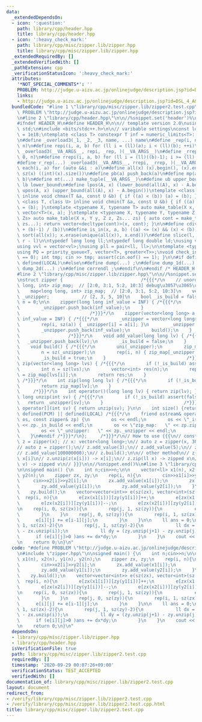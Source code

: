 ```yaml
---
data:
  _extendedDependsOn:
  - icon: ':question:'
    path: library/cpp/header.hpp
    title: library/cpp/header.hpp
  - icon: ':heavy_check_mark:'
    path: library/cpp/misc/zipper.lib/zipper.hpp
    title: library/cpp/misc/zipper.lib/zipper.hpp
  _extendedRequiredBy: []
  _extendedVerifiedWith: []
  _pathExtension: cpp
  _verificationStatusIcon: ':heavy_check_mark:'
  attributes:
    '*NOT_SPECIAL_COMMENTS*': ''
    PROBLEM: http://judge.u-aizu.ac.jp/onlinejudge/description.jsp?id=DSL_4_A&lang=ja
    links:
    - http://judge.u-aizu.ac.jp/onlinejudge/description.jsp?id=DSL_4_A&lang=ja
  bundledCode: "#line 1 \"library/cpp/misc/zipper.lib/zipper2.test.cpp\"\n#define\
    \ PROBLEM \"http://judge.u-aizu.ac.jp/onlinejudge/description.jsp?id=DSL_4_A&lang=ja\"\
    \n#line 2 \"library/cpp/header.hpp\"\n\n//%snippet.set('header')%\n//%snippet.fold()%\n\
    #ifndef HEADER_H\n#define HEADER_H\n\n// template version 2.0\nusing namespace\
    \ std;\n#include <bits/stdc++.h>\n\n// varibable settings\nconst long long INF\
    \ = 1e18;\ntemplate <class T> constexpr T inf = numeric_limits<T>::max() / 2.1;\n\
    \n#define _overload3(_1, _2, _3, name, ...) name\n#define _rep(i, n) repi(i, 0,\
    \ n)\n#define repi(i, a, b) for (ll i = (ll)(a); i < (ll)(b); ++i)\n#define rep(...)\
    \ _overload3(__VA_ARGS__, repi, _rep, )(__VA_ARGS__)\n#define _rrep(i, n) rrepi(i,\
    \ 0, n)\n#define rrepi(i, a, b) for (ll i = (ll)((b)-1); i >= (ll)(a); --i)\n\
    #define r_rep(...) _overload3(__VA_ARGS__, rrepi, _rrep, )(__VA_ARGS__)\n#define\
    \ each(i, a) for (auto &&i : a)\n#define all(x) (x).begin(), (x).end()\n#define\
    \ sz(x) ((int)(x).size())\n#define pb(a) push_back(a)\n#define mp(a, b) make_pair(a,\
    \ b)\n#define mt(...) make_tuple(__VA_ARGS__)\n#define ub upper_bound\n#define\
    \ lb lower_bound\n#define lpos(A, x) (lower_bound(all(A), x) - A.begin())\n#define\
    \ upos(A, x) (upper_bound(all(A), x) - A.begin())\ntemplate <class T, class U>\
    \ inline void chmax(T &a, const U &b) { if ((a) < (b)) (a) = (b); }\ntemplate\
    \ <class T, class U> inline void chmin(T &a, const U &b) { if ((a) > (b)) (a)\
    \ = (b); }\ntemplate <typename X, typename T> auto make_table(X x, T a) { return\
    \ vector<T>(x, a); }\ntemplate <typename X, typename Y, typename Z, typename...\
    \ Zs> auto make_table(X x, Y y, Z z, Zs... zs) { auto cont = make_table(y, z,\
    \ zs...); return vector<decltype(cont)>(x, cont); }\n\n#define cdiv(a, b) (((a)\
    \ + (b)-1) / (b))\n#define is_in(x, a, b) ((a) <= (x) && (x) < (b))\n#define uni(x)\
    \ sort(all(x)); x.erase(unique(all(x)), x.end())\n#define slice(l, r) substr(l,\
    \ r - l)\n\ntypedef long long ll;\ntypedef long double ld;\nusing vl = vector<ll>;\n\
    using vvl = vector<vl>;\nusing pll = pair<ll, ll>;\n\ntemplate <typename T>\n\
    using PQ = priority_queue<T, vector<T>, greater<T>>;\nvoid check_input() { assert(cin.eof()\
    \ == 0); int tmp; cin >> tmp; assert(cin.eof() == 1); }\n\n#if defined(PCM) ||\
    \ defined(LOCAL)\n#else\n#define dump(...) ;\n#define dump_1d(...) ;\n#define\
    \ dump_2d(...) ;\n#define cerrendl ;\n#endif\n\n#endif /* HEADER_H */\n//%snippet.end()%\n\
    #line 2 \"library/cpp/misc/zipper.lib/zipper.hpp\"\n\n//%snippet.set('zipper')%\n\
    \nstruct zipper {                             /*{{{*/\n    // unordered_map<long\
    \ long, int> zip_map;  // [2:0, 3:1, 5:2, 10:3] debug\u3057\u3065\u3089\u3044\n\
    \    map<long long, int> zip_map;  // [2:0, 3:1, 5:2, 10:3]\n    vector<long long>\
    \ _unzipper;            // [2, 3, 5, 10]\n    bool _is_build = false;\n    int\
    \ n = 0;\n\n    zipper(long long inf_value = INF) { /*{{{*/\n        _unzipper.push_back(-inf_value);\n\
    \        _unzipper.push_back(inf_value);\n    }                              \
    \                          /*}}}*/\n    zipper(vector<long long> a, long long\
    \ inf_value = INF) { /*{{{*/\n        _unzipper = vector<long long>(sz(a));\n\
    \        rep(i, sz(a)) { _unzipper[i] = a[i]; }\n        _unzipper.push_back(-inf_value);\n\
    \        _unzipper.push_back(inf_value);\n        build();\n    }            \
    \                  /*}}}*/\n    void add_value(long long lv) { /*{{{*/\n     \
    \   _unzipper.push_back(lv);\n        _is_build = false;\n    }              /*}}}*/\n\
    \    void build() { /*{{{*/\n        uni(_unzipper);\n        zip_map.clear();\n\
    \        n = sz(_unzipper);\n        rep(i, n) { zip_map[_unzipper[i]] = i; }\n\
    \        _is_build = true;\n    }                              /*}}}*/\n    vector<int>\
    \ zip(vector<long long> lvs) { /*{{{*/\n        if (!_is_build) assert(false);\n\
    \        int n = sz(lvs);\n        vector<int> res(n);\n        rep(i, n) res[i]\
    \ = zip_map[lvs[i]];\n        return res;\n    }                             \
    \ /*}}}*/\n    int zip(long long lv) { /*{{{*/\n        if (!_is_build) assert(false);\n\
    \        return zip_map[lv];\n    }                                          \
    \     /*}}}*/\n    int operator()(long long lv) { return zip(lv); }\n\n    long\
    \ long unzip(int sv) { /*{{{*/\n        if (!_is_build) assert(false);\n     \
    \   return _unzipper[sv];\n    }                              /*}}}*/\n    int\
    \ operator[](int sv) { return unzip(sv); }\n\n    int size() {return n;}\n\n#if\
    \ defined(PCM) || defined(LOCAL) /*{{{*/\n    friend ostream& operator<<(ostream&\
    \ os, const zipper& zp) {\n        os << endl;\n        os << \"_is_build: \"\
    \ << zp._is_build << endl;\n        os << \"zip_map:   \" << zp.zip_map << endl;\n\
    \        os << \"_unzipper:   \" << zp._unzipper << endl;\n        return os;\n\
    \    }\n#endif /*}}}*/\n};     /*}}}*/\n// How to use {{{\n// construct\n// auto\
    \ z = zipper(x); // x: vector<long long>;\n// auto z = zipper(x, 30*INF);\n\n\
    // auto z = zipper();\n// z.add_value(3);\n// z.add_value(5);\n// z.add_value(10);\n\
    // z.add_value(100000000);\n// z.build();\n\n// other method\n// z(x[i]); -> zipped\
    \ x[i]\n// z.unzip(z(x[i])) -> x[i];\n// z.zip(ll x) -> zipped x\n// z.zip(vl\
    \ v) -> zipped v\n// }}}\n\n//%snippet.end()%\n#line 3 \"library/cpp/misc/zipper.lib/zipper2.test.cpp\"\
    \n\nsigned main() {\n    int n;cin>>n;\n\n    vector<ll> x1(n), x2(n), y1(n),\
    \ y2(n);\n    zipper zx, zy;\n    rep(i, n){\n        cin>>x1[i]>>y1[i];\n   \
    \     cin>>x2[i]>>y2[i];\n        zx.add_value(x1[i]);\n        zx.add_value(x2[i]);\n\
    \        zy.add_value(y1[i]);\n        zy.add_value(y2[i]);\n    }\n    zx.build();\n\
    \    zy.build();\n    vector<vector<int>> e(sz(zx), vector<int>(sz(zy)));\n  \
    \  rep(i, n){\n        e[zx(x1[i])][zy(y1[i])]++;\n        e[zx(x1[i])][zy(y2[i])]--;\n\
    \        e[zx(x2[i])][zy(y1[i])]--;\n        e[zx(x2[i])][zy(y2[i])]++;\n    }\n\
    \n    rep(i, 0, sz(zx)){\n        rep(j, 1, sz(zy)){\n            e[i][j] += e[i][j-1];\n\
    \        }\n    }\n    rep(j, 0, sz(zy)){\n        rep(i, 1, sz(zx)){\n      \
    \      e[i][j] += e[i-1][j];\n        }\n    }\n\n    ll ans = 0;\n    rep(i,\
    \ 1, sz(zx)-2){\n        rep(j, 1, sz(zy)-2){\n            ll dx = (zx.unzip(i+1)\
    \ - zx.unzip(i));\n            ll dy = (zy.unzip(j+1) - zy.unzip(j));\n      \
    \      if (e[i][j]>0 )ans += dx*dy;\n        }\n    }\n    cout << ans << endl;\n\
    \n    return 0;\n}\n"
  code: "#define PROBLEM \"http://judge.u-aizu.ac.jp/onlinejudge/description.jsp?id=DSL_4_A&lang=ja\"\
    \n#include \"zipper.hpp\"\n\nsigned main() {\n    int n;cin>>n;\n\n    vector<ll>\
    \ x1(n), x2(n), y1(n), y2(n);\n    zipper zx, zy;\n    rep(i, n){\n        cin>>x1[i]>>y1[i];\n\
    \        cin>>x2[i]>>y2[i];\n        zx.add_value(x1[i]);\n        zx.add_value(x2[i]);\n\
    \        zy.add_value(y1[i]);\n        zy.add_value(y2[i]);\n    }\n    zx.build();\n\
    \    zy.build();\n    vector<vector<int>> e(sz(zx), vector<int>(sz(zy)));\n  \
    \  rep(i, n){\n        e[zx(x1[i])][zy(y1[i])]++;\n        e[zx(x1[i])][zy(y2[i])]--;\n\
    \        e[zx(x2[i])][zy(y1[i])]--;\n        e[zx(x2[i])][zy(y2[i])]++;\n    }\n\
    \n    rep(i, 0, sz(zx)){\n        rep(j, 1, sz(zy)){\n            e[i][j] += e[i][j-1];\n\
    \        }\n    }\n    rep(j, 0, sz(zy)){\n        rep(i, 1, sz(zx)){\n      \
    \      e[i][j] += e[i-1][j];\n        }\n    }\n\n    ll ans = 0;\n    rep(i,\
    \ 1, sz(zx)-2){\n        rep(j, 1, sz(zy)-2){\n            ll dx = (zx.unzip(i+1)\
    \ - zx.unzip(i));\n            ll dy = (zy.unzip(j+1) - zy.unzip(j));\n      \
    \      if (e[i][j]>0 )ans += dx*dy;\n        }\n    }\n    cout << ans << endl;\n\
    \n    return 0;\n}\n"
  dependsOn:
  - library/cpp/misc/zipper.lib/zipper.hpp
  - library/cpp/header.hpp
  isVerificationFile: true
  path: library/cpp/misc/zipper.lib/zipper2.test.cpp
  requiredBy: []
  timestamp: '2020-09-29 00:07:26+09:00'
  verificationStatus: TEST_ACCEPTED
  verifiedWith: []
documentation_of: library/cpp/misc/zipper.lib/zipper2.test.cpp
layout: document
redirect_from:
- /verify/library/cpp/misc/zipper.lib/zipper2.test.cpp
- /verify/library/cpp/misc/zipper.lib/zipper2.test.cpp.html
title: library/cpp/misc/zipper.lib/zipper2.test.cpp
---
```

